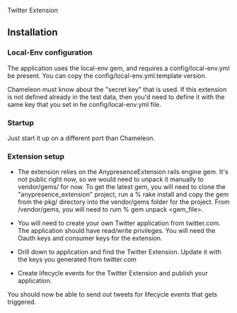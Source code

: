 Twitter Extension

## Installation

### Local-Env configuration

The application uses the local-env gem, and requires a config/local-env.yml be present. You can copy the config/local-env.yml.template version. 

Chameleon must know about the "secret key" that is used. If this extension is not defined already in the test data, then you'd need to define it with the same key that you set in he config/local-env.yml file.

### Startup

Just start it up on a different port than Chameleon.

### Extension setup

- The extension relies on the AnypresenceExtension rails engine gem. It's not public right now, so we would need to unpack it manually to vendor/gems/ for now. To get the latest gem, you will need to clone the "anypresence_extension" project, run a % rake install and copy the gem from the pkg/ directory into the vendor/gems folder for the <Twitter Extension> project. From <Twitter Extension>/vendor/gems, you will need to rum % gem unpack <gem_file>.

- You will need to create your own Twitter application from twitter.com. The application should have read/write privileges. You will need the Oauth keys and consumer keys for the extension.

- Drill down to application and find the Twitter Extension. Update it with the keys you generated
from twitter.com

- Create lifecycle events for the Twitter Extension and publish your application.

You should now be able to send out tweets for lifecycle events that gets triggered.
 

